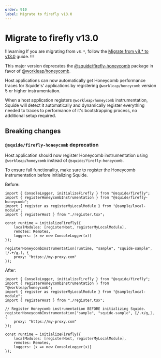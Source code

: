 ```yaml
---
order: 910
label: Migrate to firefly v13.0
---
```


# Migrate to firefly v13.0

!!!warning
If you are migrating from `v8.*`, follow the [Migrate from v8.* to v13.0](./migrate-from-v8-to-v13.0.md) guide.
!!!

This major version deprecates the [@squide/firefly-honeycomb](https://www.npmjs.com/package/@squide/firefly-honeycomb) package in favor of [@workleap/honeycomb](https://www.npmjs.com/package/@workleap/honeycomb).

Host applications can now automatically get Honeycomb performance traces for Squide's' applications by registering `@workleap/honeycomb` version 5 or higher instrumentation.

When a host application registers `@workleap/honeycomb` instrumentation, Squide will detect it automatically and dynamically register everything needed to traces to performance of it's bootstrapping process, no additional setup required.

## Breaking changes

### `@squide/firefly-honeycomb` deprecation

Host application should now register Honeycomb instrumentation using `@workleap/honeycomb` instead of `@squide/firefly-honeycomb`.

To ensure full functionality, make sure to register the Honeycomb instrumentation before initializing Squide.

Before:

```tsx !#2,12-14 bootstrap.tsx
import { ConsoleLogger, initializeFirefly } from "@squide/firefly";
import { registerHoneycombInstrumentation } from "@squide/firefly-honeycomb";
import { register as registerMyLocalModule } from "@sample/local-module";
import { registerHost } from "./register.tsx";

const runtime = initializeFirefly({
    localModules: [registerHost, registerMyLocalModule],
    remotes: Remotes,
    loggers: [x => new ConsoleLogger(x)]
});

registerHoneycombInstrumentation(runtime, "sample", "squide-sample", [/.+/g,], {
    proxy: "https://my-proxy.com"
});
```

After:

```tsx !#2,7-9 bootstrap.tsx
import { ConsoleLogger, initializeFirefly } from "@squide/firefly";
import { registerHoneycombInstrumentation } from "@workleap/honeycomb";
import { register as registerMyLocalModule } from "@sample/local-module";
import { registerHost } from "./register.tsx";

// Register Honeycomb instrumentation BEFORE initializing Squide.
registerHoneycombInstrumentation("sample", "squide-sample", [/.+/g,], {
    proxy: "https://my-proxy.com"
});

const runtime = initializeFirefly({
    localModules: [registerHost, registerMyLocalModule],
    remotes: Remotes,
    loggers: [x => new ConsoleLogger(x)]
});
```

